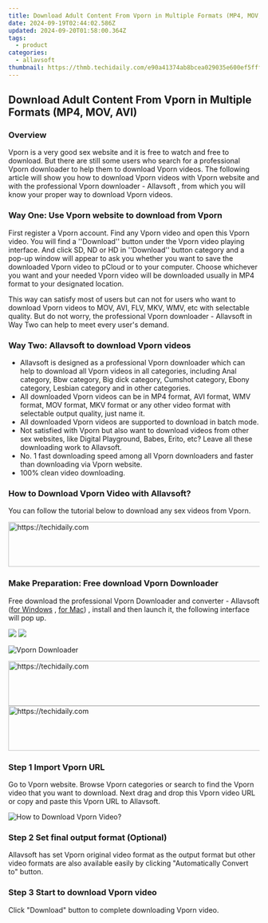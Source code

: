 ```yaml
---
title: Download Adult Content From Vporn in Multiple Formats (MP4, MOV, AVI)
date: 2024-09-19T02:44:02.586Z
updated: 2024-09-20T01:58:00.364Z
tags:
  - product
categories:
  - allavsoft
thumbnail: https://thmb.techidaily.com/e90a41374ab8bcea029035e600ef5fff009cee16ec9e8eead9f3969598aefde0.jpg
---
```


## Download Adult Content From Vporn in Multiple Formats (MP4, MOV, AVI)

### Overview

Vporn is a very good sex website and it is free to watch and free to download. But there are still some users who search for a professional Vporn downloader to help them to download Vporn videos. The following article will show you how to download Vporn videos with Vporn website and with the professional Vporn downloader - Allavsoft , from which you will know your proper way to download Vporn videos.

### Way One: Use Vporn website to download from Vporn

First register a Vporn account. Find any Vporn video and open this Vporn video. You will find a ''Download'' button under the Vporn video playing interface. And click SD, ND or HD in ''Download'' button category and a pop-up window will appear to ask you whether you want to save the downloaded Vporn video to pCloud or to your computer. Choose whichever you want and your needed Vporn video will be downloaded usually in MP4 format to your designated location.

This way can satisfy most of users but can not for users who want to download Vporn videos to MOV, AVI, FLV, MKV, WMV, etc with selectable quality. But do not worry, the professional Vporn downloader - Allavsoft in Way Two can help to meet every user's demand.

### Way Two: Allavsoft to download Vporn videos

* Allavsoft is designed as a professional Vporn downloader which can help to download all Vporn videos in all categories, including Anal category, Bbw category, Big dick category, Cumshot category, Ebony category, Lesbian category and in other categories.
* All downloaded Vporn videos can be in MP4 format, AVI format, WMV format, MOV format, MKV format or any other video format with selectable output quality, just name it.
* All downloaded Vporn videos are supported to download in batch mode.
* Not satisfied with Vporn but also want to download videos from other sex websites, like Digital Playground, Babes, Erito, etc? Leave all these downloading work to Allavsoft.
* No. 1 fast downloading speed among all Vporn downloaders and faster than downloading via Vporn website.
* 100% clean video downloading.

### How to Download Vporn Video with Allavsoft?

You can follow the tutorial below to download any sex videos from Vporn.

<!-- affiliate ads begin -->
<a href="https://ephamedtechinc.pxf.io/c/5597632/2137210/26400" target="_top" id="2137210">
  <img src="//a.impactradius-go.com/display-ad/26400-2137210" border="0" alt="https://techidaily.com" width="728" height="90"/>
</a>
<img height="0" width="0" src="https://ephamedtechinc.pxf.io/i/5597632/2137210/26400" style="position:absolute;visibility:hidden;" border="0" />
<!-- affiliate ads end -->

### Make Preparation: Free download Vporn Downloader

Free download the professional Vporn Downloader and converter - Allavsoft ([for Windows](https://tools.techidaily.com/allavsoft/products/) , [for Mac](https://tools.techidaily.com/allavsoft/products/)) , install and then launch it, the following interface will pop up.

[![](https://www.allavsoft.com/how-to/../images/how-to/free-download-win.jpg)](https://tools.techidaily.com/allavsoft/products/) [![](https://www.allavsoft.com/how-to/../images/how-to/free-download-mac.jpg)](https://tools.techidaily.com/allavsoft/products/)

![Vporn Downloader](https://www.allavsoft.com/how-to/../images/allavsoft/screen-shot-600.jpg)

<!-- affiliate ads begin -->
<a href="https://electronicx.pxf.io/c/5597632/1166360/14483" target="_top" id="1166360">
  <img src="//a.impactradius-go.com/display-ad/14483-1166360" border="0" alt="https://techidaily.com" width="728" height="90"/>
</a>
<img height="0" width="0" src="https://electronicx.pxf.io/i/5597632/1166360/14483" style="position:absolute;visibility:hidden;" border="0" />
<!-- affiliate ads end -->

<!-- affiliate ads begin -->
<a href="https://appsumo.8odi.net/c/5597632/2037346/7443" target="_top" id="2037346">
  <img src="//a.impactradius-go.com/display-ad/7443-2037346" border="0" alt="https://techidaily.com" width="728" height="90"/>
</a>
<img height="0" width="0" src="https://appsumo.8odi.net/i/5597632/2037346/7443" style="position:absolute;visibility:hidden;" border="0" />
<!-- affiliate ads end -->

### Step 1 Import Vporn URL

Go to Vporn website. Browse Vporn categories or search to find the Vporn video that you want to download. Next drag and drop this Vporn video URL or copy and paste this Vporn URL to Allavsoft.

![How to Download Vporn Video?](https://www.allavsoft.com/how-to/../images/how-to/download-rtmp-video/download-rtmp-video.jpg)

### Step 2 Set final output format (Optional)

Allavsoft has set Vporn original video format as the output format but other video formats are also available easily by clicking "Automatically Convert to" button.

### Step 3 Start to download Vporn video

Click "Download" button to complete downloading Vporn video.

<ins class="adsbygoogle"
     style="display:block"
     data-ad-format="autorelaxed"
     data-ad-client="ca-pub-7571918770474297"
     data-ad-slot="1223367746"></ins>

<ins class="adsbygoogle"
     style="display:block"
     data-ad-client="ca-pub-7571918770474297"
     data-ad-slot="8358498916"
     data-ad-format="auto"
     data-full-width-responsive="true"></ins>
